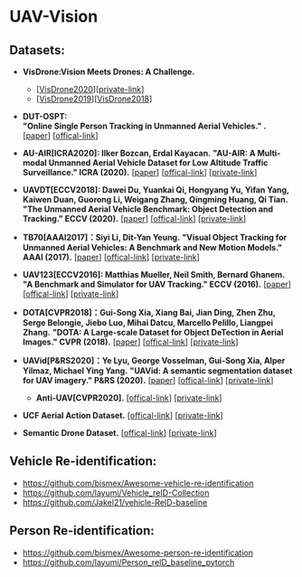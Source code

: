 # UAV-Vision




## Datasets:

* **VisDrone:Vision Meets Drones: A Challenge.**  <br /> 
  * [[VisDrone2020](http://aiskyeye.com/)][[private-link](https://pan.baidu.com/s/1qBd6umT43sdO3agBSJPozA)]
  * [[VisDrone2019](http://2019.aiskyeye.com/)][[VisDrone2018]()]

* **DUT-OSPT:** <br />
  **"Online Single Person Tracking in Unmanned Aerial Vehicles." .**  <br />
  [[paper]()]
  [[offical-link](https://github.com/wangdongdut/Online-Single-Person-Tracking-in-UAV)] <br />  

* **AU-AIR[ICRA2020]: Ilker Bozcan, Erdal Kayacan.**
  **"AU-AIR: A Multi-modal Unmanned Aerial Vehicle Dataset for Low Altitude Traffic Surveillance." ICRA (2020).** 
  [[paper](http://www.lewissoft.com/pdf/ICRA2020/0905.pdf)]
  [[offical-link](https://bozcani.github.io/auairdataset)] 
  [[private-link](https://pan.baidu.com/s/1Ow4y6ivMSptIcysJAkHYMA)]  <br />   

* **UAVDT[ECCV2018]: Dawei Du, Yuankai Qi, Hongyang Yu, Yifan Yang, Kaiwen Duan, Guorong Li, Weigang Zhang, Qingming Huang, Qi Tian.** 
  **"The Unmanned Aerial Vehicle Benchmark: Object Detection and Tracking." ECCV (2020).** 
  [[paper](https://openaccess.thecvf.com/content_ECCV_2018/papers/Dawei_Du_The_Unmanned_Aerial_ECCV_2018_paper.pdf)]
  [[offical-link](https://sites.google.com/site/daviddo0323/projects/uavdt)] 
  [[private-link](https://pan.baidu.com/s/1Oo79DLvbz8Ls9nID_Qd4XA)]  <br />  
  
 * **TB70[AAAI2017]：Siyi Li, Dit-Yan Yeung.**
   **"Visual Object Tracking for Unmanned Aerial Vehicles: A Benchmark and New Motion Models." AAAI (2017).** 
  [[paper](https://www.aaai.org/ocs/index.php/AAAI/AAAI17/paper/viewFile/14338/14292)]
  [[offical-link](https://github.com/flyers/drone-tracking)] 
  [[private-link](https://pan.baidu.com/s/17c8ecQfNsAPrivQrF0p9_A)]  <br />  
 
 * **UAV123[ECCV2016]: Matthias Mueller, Neil Smith, Bernard Ghanem.**
  **"A Benchmark and Simulator for UAV Tracking." ECCV (2016).** 
  [[paper](https://link.springer.com/chapter/10.1007%2F978-3-319-46448-0_27)]
  [[offical-link](https://cemse.kaust.edu.sa/ivul/uav123)] 
  [[private-link](https://pan.baidu.com/s/1JcDOgLEBi57FNZNeohA97g)]  <br />   
  
 * **DOTA[CVPR2018]：Gui-Song Xia, Xiang Bai, Jian Ding, Zhen Zhu, Serge Belongie, Jiebo Luo, Mihai Datcu, Marcello Pelillo, Liangpei Zhang.** 
  **"DOTA: A Large-scale Dataset for Object DeTection in Aerial Images." CVPR (2018).** 
  [[paper](https://openaccess.thecvf.com/content_cvpr_2018/papers/Xia_DOTA_A_Large-Scale_CVPR_2018_paper.pdf)]
  [[offical-link](https://captain-whu.github.io/DOTA/)] 
  [[private-link](https://pan.baidu.com/s/1LfyEF5i0L59LrgRkRzIyyQ)]  <br />  
  
 * **UAVid[P&RS2020]：Ye Lyu, George Vosselman, Gui-Song Xia, Alper Yilmaz, Michael Ying Yang.** 
  **"UAVid: A semantic segmentation dataset for UAV imagery." P&RS (2020).** 
  [[paper](https://www.sciencedirect.com/science/article/abs/pii/S0924271620301295)]
  [[offical-link](https://uavid.nl/)] 
  [[private-link](https://pan.baidu.com/s/1ur_Rf7nFJRplFwxwUSLVpQ)]  <br />  
  
  
   * **Anti-UAV[CVPR2020].**  [[offical-link](https://github.com/ZhaoJ9014/Anti-UAV)] 
  [[private-link](https://github.com/ZhaoJ9014/Anti-UAV)]  <br />  
  
 * **UCF Aerial Action Dataset.**  [[offical-link](https://www.crcv.ucf.edu/data/UCF_Aerial_Action.php)] 
  [[private-link](https://pan.baidu.com/s/14uxxwJEU4C3ofyQltWH9zw)]  <br />  
  
 * **Semantic Drone Dataset.**  [[offical-link](https://www.tugraz.at/institute/icg/research/team-fraundorfer/software-media/dronedataset/)] 
  [[private-link](https://pan.baidu.com/s/1sCdMToCdi_LlYsf2KUctHw)]  <br />  

## Vehicle Re-identification: 

* https://github.com/bismex/Awesome-vehicle-re-identification <br /> 
* https://github.com/layumi/Vehicle_reID-Collection <br /> 
* https://github.com/Jakel21/vehicle-ReID-baseline <br />  


## Person Re-identification: 

* https://github.com/bismex/Awesome-person-re-identification <br /> 
* https://github.com/layumi/Person_reID_baseline_pytorch <br /> 
